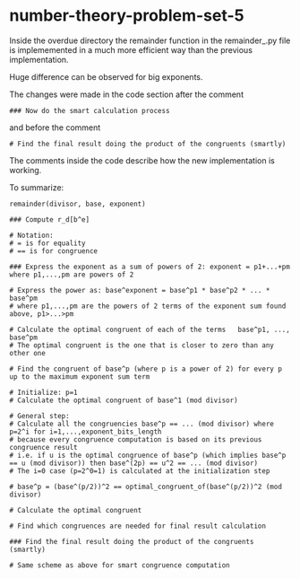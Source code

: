 # number-theory-problem-set-5

Inside the overdue directory the remainder function in the remainder_.py file is implememented in a much more efficient way than the previous implementation. 

Huge difference can be observed for big exponents.

The changes were made in the code section after the comment
```
### Now do the smart calculation process
```
and before the comment
```
# Find the final result doing the product of the congruents (smartly)
```

The comments inside the code describe how the new implementation is working.

To summarize:
```
remainder(divisor, base, exponent)

### Compute r_d[b^e]

# Notation:
# = is for equality
# == is for congruence

### Express the exponent as a sum of powers of 2: exponent = p1+...+pm   where p1,...,pm are powers of 2

# Express the power as: base^exponent = base^p1 * base^p2 * ... * base^pm
# where p1,...,pm are the powers of 2 terms of the exponent sum found above, p1>...>pm

# Calculate the optimal congruent of each of the terms   base^p1, ..., base^pm
# The optimal congruent is the one that is closer to zero than any other one

# Find the congruent of base^p (where p is a power of 2) for every p up to the maximum exponent sum term

# Initialize: p=1
# Calculate the optimal congruent of base^1 (mod divisor)

# General step:
# Calculate all the congruencies base^p == ... (mod divisor) where p=2^i for i=1,...,exponent_bits_length
# because every congruence computation is based on its previous congruence result
# i.e. if u is the optimal congruence of base^p (which implies base^p == u (mod divisor)) then base^(2p) == u^2 == ... (mod divisor)
# The i=0 case (p=2^0=1) is calculated at the initialization step

# base^p = (base^(p/2))^2 == optimal_congruent_of(base^(p/2))^2 (mod divisor)

# Calculate the optimal congruent

# Find which congruences are needed for final result calculation 

### Find the final result doing the product of the congruents (smartly)

# Same scheme as above for smart congruence computation
```
